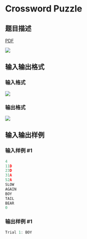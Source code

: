 # Crossword Puzzle

## 题目描述

[problemUrl]: https://uva.onlinejudge.org/index.php?option=com_onlinejudge&Itemid=8&category=245&page=show_problem&problem=3443

[PDF](https://uva.onlinejudge.org/external/10/p1002.pdf)

![](https://cdn.luogu.com.cn/upload/vjudge_pic/UVA1002/ef9c049afb0bb5bcd2f467b3dfdf7dd935eba51c.png)

## 输入输出格式

### 输入格式

![](https://cdn.luogu.com.cn/upload/vjudge_pic/UVA1002/35d4ba0e66dc4e265483844bdaa193d99506bf6a.png)

### 输出格式

![](https://cdn.luogu.com.cn/upload/vjudge_pic/UVA1002/e804baf1d4dde76021b998e0d23176f338516bee.png)

## 输入输出样例

### 输入样例 #1

```cpp
4
11D
23D
31A
52A
SLOW
AGAIN
BOY
TAIL
BEAR
0
```


### 输出样例 #1

```cpp
Trial 1: BOY
```


